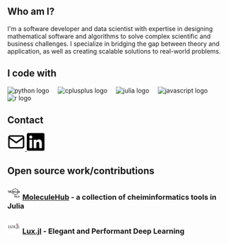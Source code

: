 ## Who am I?
I'm a software developer and data scientist with expertise in designing mathematical
software and algorithms to solve complex scientific and business challenges. 
I specialize in bridging the gap between theory and application, as well as creating 
scalable solutions to real-world problems.

## I code with

<div align="left">
  <img src="https://cdn.jsdelivr.net/gh/devicons/devicon/icons/python/python-original.svg" height="40" alt="python logo"  />
  <img width="12" />
  <img src="https://cdn.jsdelivr.net/gh/devicons/devicon/icons/cplusplus/cplusplus-original.svg" height="40" alt="cplusplus logo"  />
  <img width="12" />
  <img src="https://cdn.jsdelivr.net/gh/devicons/devicon/icons/julia/julia-original-wordmark.svg" height="40" alt="julia logo"  />
  <img width="12" />
  <img src="https://cdn.jsdelivr.net/gh/devicons/devicon/icons/javascript/javascript-original.svg" height="40" alt="javascript logo"  />
  <img width="12" />
  <img src="https://cdn.jsdelivr.net/gh/devicons/devicon/icons/r/r-original.svg" height="40" alt="r logo"  />
  <img width="12" />
</div>

## Contact

<a href="mailto:rngil@mailbox.org">
  <img src="./assets/email.svg" height="40" alt="email icon" />
</a>
<a href="https://linkedin.com/in/reneegil">
  <img src="./assets/linkedin.svg" height="40" alt="linkedin icon" />
</a>


## Open source work/contributions

### <img src="./assets/moleculehub.png" height="30" alt="molecule hub logo"/> [MoleculeHub](https://github.com/MoleculeHub) - a collection of cheiminformatics tools in Julia

### <img src="./assets/luxjl.png" height="30" alt="molecule hub logo"/> [Lux.jl](https://github.com/LuxDL/Lux.jl) - Elegant and Performant Deep Learning
